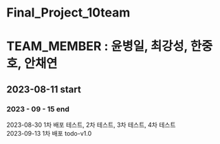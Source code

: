 ﻿# Final_Project_10team

# TEAM_MEMBER : 윤병일, 최강성, 한중호, 안채연
## 2023-08-11 start
### 2023 - 09 - 15 end
2023-08-30 1차 배포 테스트, 2차 테스트, 3차 테스트, 4차 테스트  
2023-09-13 1차 배포 todo-v1.0
